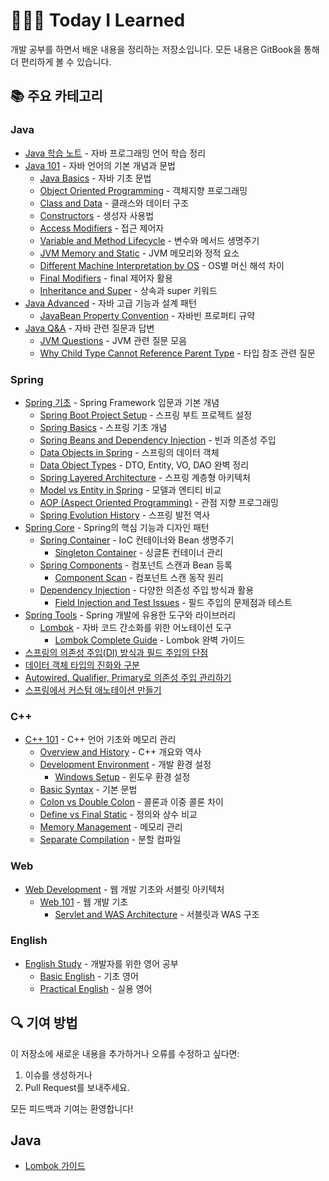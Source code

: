 # 👩🏻‍💻 Today I Learned

개발 공부를 하면서 배운 내용을 정리하는 저장소입니다. 모든 내용은 GitBook을 통해 더 편리하게 볼 수 있습니다.

## 📚 주요 카테고리

### Java
- [Java 학습 노트](./Java/README.md) - 자바 프로그래밍 언어 학습 정리
- [Java 101](./Java/101/README.md) - 자바 언어의 기본 개념과 문법
  - [Java Basics](./Java/101/java_basics.md) - 자바 기초 문법
  - [Object Oriented Programming](./Java/101/object_oriented_programming.md) - 객체지향 프로그래밍
  - [Class and Data](./Java/101/class_and_data.md) - 클래스와 데이터 구조
  - [Constructors](./Java/101/constructors.md) - 생성자 사용법
  - [Access Modifiers](./Java/101/access_modifiers.md) - 접근 제어자
  - [Variable and Method Lifecycle](./Java/101/variable_and_method_lifecycle.md) - 변수와 메서드 생명주기
  - [JVM Memory and Static](./Java/101/jvm_memory_and_static.md) - JVM 메모리와 정적 요소
  - [Different Machine Interpretation by OS](./Java/101/why_different_machine_interpretation_by_os.md) - OS별 머신 해석 차이
  - [Final Modifiers](./Java/101/final_modifiers.md) - final 제어자 활용
  - [Inheritance and Super](./Java/101/inheritance_and_super.md) - 상속과 super 키워드
- [Java Advanced](./Java/Java_Advanced/README.md) - 자바 고급 기능과 설계 패턴
  - [JavaBean Property Convention](./Java/Java_Advanced/JavaBeanPropertyConvention.md) - 자바빈 프로퍼티 규약
- [Java Q&A](./Java/QnA/README.md) - 자바 관련 질문과 답변
  - [JVM Questions](./Java/QnA/concepts/jvm_questions.md) - JVM 관련 질문 모음
  - [Why Child Type Cannot Reference Parent Type](./Java/QnA/concepts/why_child_cannot_reference_parent.md) - 타입 참조 관련 질문

### Spring
- [Spring 기초](./Spring/101/README.md) - Spring Framework 입문과 기본 개념
  - [Spring Boot Project Setup](./Spring/101/spring_boot_project_setup.md) - 스프링 부트 프로젝트 설정
  - [Spring Basics](./Spring/101/spring_basics.md) - 스프링 기초 개념
  - [Spring Beans and Dependency Injection](./Spring/101/spring_beans_and_dependency_injection.md) - 빈과 의존성 주입
  - [Data Objects in Spring](./Spring/101/data_objects_in_spring.md) - 스프링의 데이터 객체
  - [Data Object Types](./Spring/101/DataObjectTypes.md) - DTO, Entity, VO, DAO 완벽 정리
  - [Spring Layered Architecture](./Spring/101/spring_layered_architecture.md) - 스프링 계층형 아키텍처
  - [Model vs Entity in Spring](./Spring/101/spring_model_vs_entity.md) - 모델과 엔티티 비교
  - [AOP (Aspect Oriented Programming)](./Spring/101/spring_aop.md) - 관점 지향 프로그래밍
  - [Spring Evolution History](./Spring/101/spring_evolution_history.md) - 스프링 발전 역사
- [Spring Core](./Spring/Core/README.md) - Spring의 핵심 기능과 디자인 패턴
  - [Spring Container](./Spring/Core/Container/README.md) - IoC 컨테이너와 Bean 생명주기
    - [Singleton Container](./Spring/Core/Container/Singleton_Container.md) - 싱글톤 컨테이너 관리
  - [Spring Components](./Spring/Core/Component/README.md) - 컴포넌트 스캔과 Bean 등록
    - [Component Scan](./Spring/Core/Component/Component_Scan.md) - 컴포넌트 스캔 동작 원리
  - [Dependency Injection](./Spring/Core/Injection/README.md) - 다양한 의존성 주입 방식과 활용
    - [Field Injection and Test Issues](./Spring/Core/Injection/FieldInjectionAndTestIssues.md) - 필드 주입의 문제점과 테스트
- [Spring Tools](./Spring/Tools/README.md) - Spring 개발에 유용한 도구와 라이브러리
  - [Lombok](./Spring/Tools/Lombok/README.md) - 자바 코드 간소화를 위한 어노테이션 도구
    - [Lombok Complete Guide](./Spring/Tools/Lombok/LombokGuide.md) - Lombok 완벽 가이드
- [스프링의 의존성 주입(DI) 방식과 필드 주입의 단점](./Spring/101/FieldInjection.md)
- [데이터 객체 타입의 진화와 구분](./Spring/101/DataObjectTypes.md)
- [Autowired, Qualifier, Primary로 의존성 주입 관리하기](./Spring/101/AutowiredQualifierPrimary.md)
- [스프링에서 커스텀 애노테이션 만들기](./Spring/101/CustomAnnotation.md)

### C++
- [C++ 101](./C++/101/README.md) - C++ 언어 기초와 메모리 관리
  - [Overview and History](./C++/101/cpp_overview_and_history.md) - C++ 개요와 역사
  - [Development Environment](./C++/101/cpp_development_environment.md) - 개발 환경 설정
    - [Windows Setup](./C++/101/windows_setup.md) - 윈도우 환경 설정
  - [Basic Syntax](./C++/101/cpp_basic_syntax.md) - 기본 문법
  - [Colon vs Double Colon](./C++/101/cpp_colon_vs_double_colon.md) - 콜론과 이중 콜론 차이
  - [Define vs Final Static](./C++/101/cpp_define_vs_final_static.md) - 정의와 상수 비교
  - [Memory Management](./C++/101/cpp_memory_management.md) - 메모리 관리
  - [Separate Compilation](./C++/101/cpp_separate_compilation.md) - 분할 컴파일

### Web
- [Web Development](./Web/README.md) - 웹 개발 기초와 서블릿 아키텍처
  - [Web 101](./Web/basics/README.md) - 웹 개발 기초
    - [Servlet and WAS Architecture](./Web/basics/servlet_was_architecture.md) - 서블릿과 WAS 구조

### English
- [English Study](./English/README.md) - 개발자를 위한 영어 공부
  - [Basic English](./English/basics/README.md) - 기초 영어
  - [Practical English](./English/practical/README.md) - 실용 영어

## 🔍 기여 방법

이 저장소에 새로운 내용을 추가하거나 오류를 수정하고 싶다면:
1. 이슈를 생성하거나
2. Pull Request를 보내주세요.

모든 피드백과 기여는 환영합니다!

## Java

- [Lombok 가이드](./Java/LombokGuide.md)